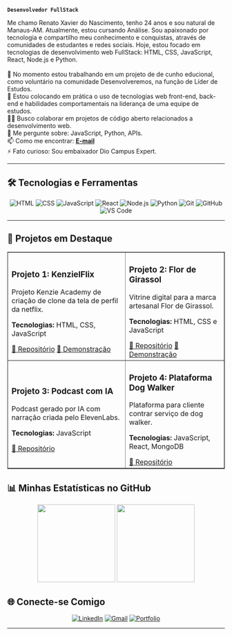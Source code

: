 **`Desenvolvedor FullStack`**

<p align="left">
  Me chamo Renato Xavier do Nascimento, tenho 24 anos e sou natural de Manaus-AM. Atualmente, estou cursando Análise. Sou apaixonado por tecnologia e compartilho meu conhecimento e conquistas, através de comunidades de estudantes e redes sociais. Hoje, estou focado em tecnologias de desenvolvimento web FullStack: HTML, CSS, JavaScript, React, Node.js e Python.
  <br><br>
  🔭 No momento estou trabalhando em um projeto de de cunho educional, como voluntário na comunidade Desenvolveremos, na função de Líder de Estudos.<br>
  🌱 Estou colocando em prática o uso de tecnologias web front-end, back-end e habilidades comportamentais na liderança de uma equipe de estudos.<br>
  👯‍♀️ Busco colaborar em projetos de código aberto relacionados a desenvolvimento web.<br>
  💬 Me pergunte sobre: JavaScript, Python, APIs.<br>
  📫 Como me encontrar: <a href="mailto:renatonascimento2001@gmail.com"><strong>E-mail</strong></a><br>
  ⚡ Fato curioso: Sou embaixador Dio Campus Expert.
</p>
<hr>

## 🛠️ Tecnologias e Ferramentas

<p align="center">

  <img src="https://img.shields.io/badge/html-F06529?style=for-the-badge&logo=html5&logoColor=white" alt="HTML"/>
  <img src="https://img.shields.io/badge/CSS-007ACC?style=for-the-badge&logo=css&logoColor=white" alt="CSS"/>
  <img src="https://img.shields.io/badge/JavaScript-F7DF1E?style=for-the-badge&logo=javascript&logoColor=black" alt="JavaScript">
  <img src="https://img.shields.io/badge/React-20232A?style=for-the-badge&logo=react&logoColor=61DAFB" alt="React"/>
  <img src="https://img.shields.io/badge/Node.js-339933?style=for-the-badge&logo=nodedotjs&logoColor=white" alt="Node.js"/>
  <img src="https://img.shields.io/badge/Python-3776AB?style=for-the-badge&logo=python&logoColor=white" alt="Python"/>
  <img src="https://img.shields.io/badge/Git-E34F26?style=for-the-badge&logo=git&logoColor=white" alt="Git"/>
  <img src="https://img.shields.io/badge/GitHub-100000?style=for-the-badge&logo=github&logoColor=white" alt="GitHub"/>
  <img src="https://img.shields.io/badge/VS_Code-0078D4?style=for-the-badge&logo=visual-studio-code&logoColor=white" alt="VS Code"/>
</p>
<hr>

## 🚀 Projetos em Destaque

<table border="1">
  <tr>
    <td>
      <h3>Projeto 1: KenzielFlix</h3>
      <p>Projeto Kenzie Academy de criação de clone da tela de perfil da netflix.</p>
      <p><strong>Tecnologias:</strong> HTML, CSS, JavaScript</p>
      <a href="https://github.com/REN4TONASCIMENTO/Kenzieflix">🔗 Repositório</a>
      <a href="https://kenzieflix-six.vercel.app/">🔗 Demonstração</a>
    </td>
    <td> 
      <h3>Projeto 2: Flor de Girassol</h3>
      <p> Vitrine digital para a marca artesanal Flor de Girassol.</p>
      <p><strong>Tecnologias:</strong> HTML, CSS e JavaScript</p>
      <a href="https://github.com/REN4TONASCIMENTO/flor-de-girassol-site">🔗 Repositório</a>
      <a href="https://flor-de-girassol-site.vercel.app/">🔗 Demonstração</a>
    </td>
  </tr>
  
  <tr>
    <td>
      <h3>Projeto 3: Podcast com IA</h3>
      <p>Podcast gerado por IA com narração criada pelo ElevenLabs.</p>
      <p><strong>Tecnologias:</strong> JavaScript</p>
      <a href="https://github.com/REN4TONASCIMENTO/podcast-com-ia-generativa.git">🔗 Repositório</a>
    </td>
    <td> 
      <h3>Projeto 4: Plataforma Dog Walker</h3>
      <p>Plataforma para cliente contrar serviço de dog walker.</p>
      <p><strong>Tecnologias:</strong> JavaScript, React, MongoDB</p>
      <a href="https://github.com/REN4TONASCIMENTO/app-dog-walker-mosaico">🔗 Repositório</a>
    </td>
  </tr>
</table>
    
## 📊 Minhas Estatísticas no GitHub

<div align="center">
  <img height="180em" src="https://github-readme-stats.vercel.app/api?username=REN4TONASCIMENTO&show_icons=true&theme=dracula&include_all_commits=true&count_private=true&locale=pt-br"/>
  <img height="180em" src="https://github-readme-stats.vercel.app/api/top-langs/?username=REN4TONASCIMENTO&layout=compact&langs_count=7&theme=dracula&locale=pt-br"/>
</div>

## 🌐 Conecte-se Comigo

<p align="center">
  <a href="https://www.linkedin.com/in/-renatonascimento/"><img src="https://img.shields.io/badge/LinkedIn-0077B5?style=for-the-badge&logo=linkedin&logoColor=white" alt="LinkedIn"/></a>
  <a href="mailto:renatonascimento2001@gmail.com"><img src="https://img.shields.io/badge/Gmail-D14836?style=for-the-badge&logo=gmail&logoColor=white" alt="Gmail"/></a>
  <a href="https://github.com/REN4TONASCIMENTO"><img src="https://img.shields.io/badge/Portfolio-255E63?style=for-the-badge&logo=google-chrome&logoColor=white" alt="Portfolio"/></a>
  </p>
<hr>
